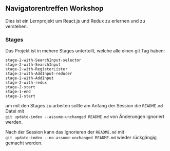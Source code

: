 
## Navigatorentreffen Workshop

Dies ist ein Lernprojekt 
um React.js und Redux zu erlernen und zu verstehen.

### Stages
Das Projekt ist in mehere Stages unterteilt, welche alle einen git Tag haben:

`stage-2-with-SearchInput-selector`<br/>
`stage-2-with-SearchInput`<br/>
`stage-2-with-RegisterLister`<br/>
`stage-2-with-AddInput-reducer`<br/>
`stage-2-with-AddInput`<br/>
`stage-2-with-redux`<br/>
`stage-2-start`<br/>
`stage-1-end`<br/>
`stage-1-start`<br/>

um mit den Stages zu arbeiten sollte am Anfang der Session 
die `README.md` Datei mit 
<br />`git update-index --assume-unchanged README.md` 
von Änderungen ignoriert werden.

Nach der Session kann das Ignorieren der `README.md` mit
<br />`git update-index --no-assume-unchanged README.md`
wieder rückgängig gemacht werden.

